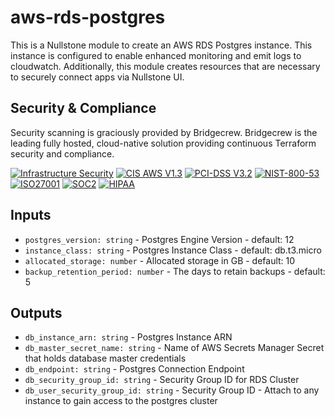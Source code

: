 # aws-rds-postgres

This is a Nullstone module to create an AWS RDS Postgres instance.
This instance is configured to enable enhanced monitoring and emit logs to cloudwatch.
Additionally, this module creates resources that are necessary to securely connect apps via Nullstone UI.

## Security & Compliance

Security scanning is graciously provided by Bridgecrew. Bridgecrew is the leading fully hosted, cloud-native solution providing continuous Terraform security and compliance.

[![Infrastructure Security](https://www.bridgecrew.cloud/badges/github/nullstone-modules/aws-rds-postgres/general)](https://www.bridgecrew.cloud/link/badge?vcs=github&fullRepo=nullstone-modules%2Faws-rds-postgres&benchmark=INFRASTRUCTURE+SECURITY)
[![CIS AWS V1.3](https://www.bridgecrew.cloud/badges/github/nullstone-modules/aws-rds-postgres/cis_aws_13)](https://www.bridgecrew.cloud/link/badge?vcs=github&fullRepo=nullstone-modules%2Faws-rds-postgres&benchmark=CIS+AWS+V1.3)
[![PCI-DSS V3.2](https://www.bridgecrew.cloud/badges/github/nullstone-modules/aws-rds-postgres/pci)](https://www.bridgecrew.cloud/link/badge?vcs=github&fullRepo=nullstone-modules%2Faws-rds-postgres&benchmark=PCI-DSS+V3.2)
[![NIST-800-53](https://www.bridgecrew.cloud/badges/github/nullstone-modules/aws-rds-postgres/nist)](https://www.bridgecrew.cloud/link/badge?vcs=github&fullRepo=nullstone-modules%2Faws-rds-postgres&benchmark=NIST-800-53)
[![ISO27001](https://www.bridgecrew.cloud/badges/github/nullstone-modules/aws-rds-postgres/iso)](https://www.bridgecrew.cloud/link/badge?vcs=github&fullRepo=nullstone-modules%2Faws-rds-postgres&benchmark=ISO27001)
[![SOC2](https://www.bridgecrew.cloud/badges/github/nullstone-modules/aws-rds-postgres/soc2)](https://www.bridgecrew.cloud/link/badge?vcs=github&fullRepo=nullstone-modules%2Faws-rds-postgres&benchmark=SOC2)
[![HIPAA](https://www.bridgecrew.cloud/badges/github/nullstone-modules/aws-rds-postgres/hipaa)](https://www.bridgecrew.cloud/link/badge?vcs=github&fullRepo=nullstone-modules%2Faws-rds-postgres&benchmark=HIPAA)

## Inputs

- `postgres_version: string` - Postgres Engine Version - default: 12
- `instance_class: string` - Postgres Instance Class - default: db.t3.micro
- `allocated_storage: number` - Allocated storage in GB - default: 10
- `backup_retention_period: number` - The days to retain backups - default: 5

## Outputs

- `db_instance_arn: string` - Postgres Instance ARN
- `db_master_secret_name: string` - Name of AWS Secrets Manager Secret that holds database master credentials
- `db_endpoint: string` - Postgres Connection Endpoint
- `db_security_group_id: string` - Security Group ID for RDS Cluster
- `db_user_security_group_id: string` - Security Group ID - Attach to any instance to gain access to the postgres cluster

